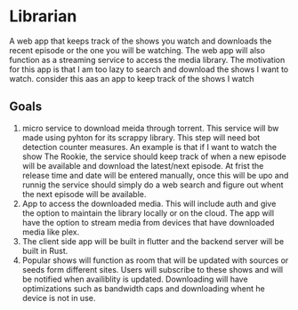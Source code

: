 # Librarian
A web app that keeps track of the shows you watch and downloads the recent episode or the one you will be watching. The web app will also function as a streaming service to access the media library. The motivation for this app is that I am too lazy to search and download the shows I want to watch. consider this aas an app to keep track of the shows I watch

## Goals
1. micro service to download meida through torrent. This service will bw made using pyhton for its scrappy library. This step will need bot detection counter measures. An example is that if I want to watch the show The Rookie, the service should keep track of when a new episode will be available and download the latest/next episode. At frist the release time and date will be entered manually, once this will be upo and runnig the service should simply do a web search and figure out whent the next episode will be available.
2. App to access the downloaded media. This will include auth and give the option to maintain the library locally or on the cloud. The app will have the option to stream media from devices that have downloaded media like plex.
3. The client side app will be built in flutter and the backend server will be built in Rust.
4. Popular shows will function as room that will be updated with sources or seeds form different sites. Users will subscribe to these shows and will be notified when availiblity is updated. Downloading will have optimizations such as bandwidth caps and downloading whent he device is not in use.